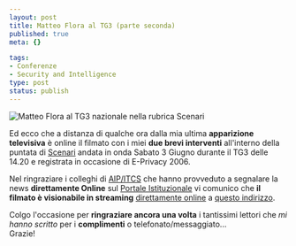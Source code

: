 ```yaml
--- 
layout: post
title: Matteo Flora al TG3 (parte seconda)
published: true
meta: {}

tags: 
- Conferenze
- Security and Intelligence
type: post
status: publish
---
```

![Matteo Flora al TG3 nazionale nella rubrica Scenari](http://www.lastknight.com//download/20060605_TG3.jpg)

Ed ecco che a distanza di qualche ora dalla mia ultima **apparizione televisiva** è online il filmato con i miei **due brevi interventi** all'interno della puntata di [Scenari](http://www.tg3.rai.it/SITOTG/TG3_pagina/0,,11,00.html) andata in onda Sabato 3 Giugno durante il TG3 delle 14.20 e registrata in occasione di E-Privacy 2006.

Nel ringraziare i colleghi di [AIP/ITCS](http://www.aipnet.it) che hanno provveduto a segnalare la news **direttamente Online** sul [Portale Istituzionale]((http://www.aipnet.it)) vi comunico che **il filmato è visionabile in streaming** [direttamente online](http://www.tg3.rai.it/SITOTG/TG3_video/0,,1068256-news,00.html) a [questo indirizzo](http://www.tg3.rai.it/SITOTG/TG3_video/0,,1068256-news,00.html).  

Colgo l'occasione per **ringraziare ancora una volta** i tantissimi lettori che *mi hanno scritto* per i **complimenti** o telefonato/messaggiato...  
Grazie!  

